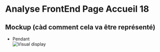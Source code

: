 # Analyse FrontEnd Page Accueil 18 
## Mockup (càd comment cela va être représenté)
- Pendant  
  ![Visual display](https://github.com/corentingoo/Learning_project_group_2/blob/documentation-18-Frontend-PageAccueil/src/Docs/EPIC_frontend_page_accueil/LProject%20_Page%20Accueil%20_UX%20UI%20_Fin.jpg)  
